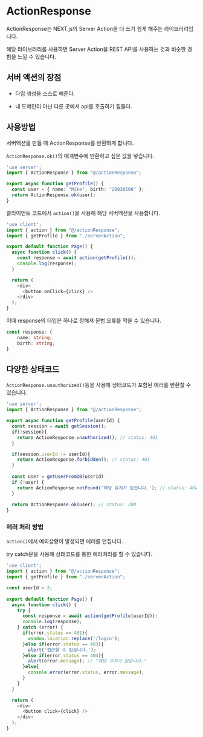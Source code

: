 # ActionResponse
ActionResponse는 NEXT.js의 Server Action을 더 쓰기 쉽게 해주는 라이브러리입니다.

해당 라이브러리를 사용하면 Server Action을 REST API를 사용하는 것과 비슷한 경험을 느낄 수 있습니다.

## 서버 액션의 장점
- 타입 생성을 스스로 해준다.

- 내 도메인이 아닌 다른 곳에서 api를 호출하기 힘들다.


## 사용방법
서버액션을 만들 때 ActionResponse를 반환하게 합니다.

`ActionResponse.ok()`의 매개변수에 반환하고 싶은 값을 넣습니다.

```typescript
'use server';
import { ActionResponse } from "@/actionResponse";

export async function getProfile() {
  const user = { name: "Mike", birth: "20030506" };
  return ActionResponse.ok(user);
}
```

클라이언트 코드에서 `action()`을 사용해 해당 서버액션을 사용합니다.

```typescript
'use client';
import { action } from "@/actionResponse";
import { getProfile } from "./serverAction";

export default function Page() {
  async function click() {
    const response = await action(getProfile());
    console.log(response);
  }

  return (
    <div>
      <button onClick={click} />
    </div>
  );
}

```

이때 response의 타입은 하나로 정해져 문법 오류를 막을 수 있습니다.
```typescript
const response: {
    name: string;
    birth: string;
}
```
## 다양한 상태코드

`ActionResponse.unauthorized()`등을 사용해 상태코드가 포함된 에러를 반환할 수 있습니다.

```typescript
'use server';
import { ActionResponse } from "@/actionResponse";

export async function getProfile(userId) {
  const session = await getSession();
  if(!session){
    return ActionResponse.unauthorized(); // status: 401
  }

  if(session.userId != userId){
    return ActionResponse.forbidden(); // status: 403
  }
  
  const user = getUserFromDB(userId)
  if (!user) {
    return ActionResponse.notFound('해당 유저가 없습니다.'); // status: 404
  }
  
  return ActionResponse.ok(user); // status: 200
}
```
### 에러 처리 방법
`action()`에서 예외상황이 발생되면 에러를 던집니다.

try catch문을 사용해 상태코드를 통한 에러처리를 할 수 있습니다.

```typescript
'use client';
import { action } from "@/actionResponse";
import { getProfile } from "./serverAction";

const userId = 2;
 
export default function Page() {
  async function click() {
    try {
      const response = await action(getProfile(userId));
      console.log(response);
    } catch (error) {
      if(error.status == 401){
        window.location.replace('/login');
      }else if(error.status == 403){
        alert('접근할 수 없습니다.');
      }else if(error.status == 404){
        alert(error.message); // "해당 유저가 없습니다."
      }else{
        console.error(error.status, error.message);
      }
    }
  }

  return (
    <div>
      <button click={click} />
    </div>
  );
}

```